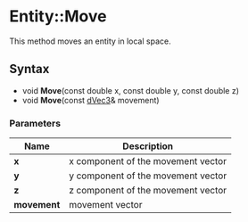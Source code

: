 # Entity::Move #
This method moves an entity in local space.

## Syntax ##
- void **Move**(const double x, const double y, const double z)
- void **Move**(const [dVec3](dVec3.md)& movement)

### Parameters ###
| Name | Description |
| --- | --- |
| **x** | x component of the movement vector |
| **y** | y component of the movement vector |
| **z** | z component of the movement vector |
| **movement** | movement vector |